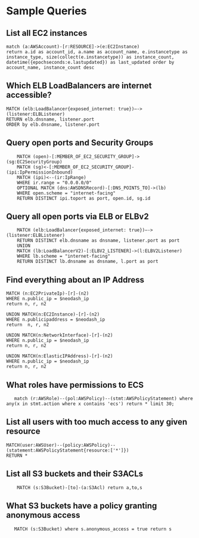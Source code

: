 # Sample Queries
## List all EC2 instances
```cypher
match (a:AWSAccount)-[r:RESOURCE]->(e:EC2Instance)
return a.id as account_id, a.name as account_name, e.instancetype as instance_type, size(collect(e.instancetype)) as instance_count, datetime({epochseconds:e.lastupdated}) as last_updated order by account_name, instance_count desc
```

## Which ELB LoadBalancers are internet accessible?
```cypher
MATCH (elb:LoadBalancer{exposed_internet: true})—->(listener:ELBListener)
RETURN elb.dnsname, listener.port
ORDER by elb.dnsname, listener.port
```

## Query open ports and Security Groups
```cypher
    MATCH (open)-[:MEMBER_OF_EC2_SECURITY_GROUP]->(sg:EC2SecurityGroup)
    MATCH (sg)<-[:MEMBER_OF_EC2_SECURITY_GROUP]-(ipi:IpPermissionInbound)
    MATCH (ipi)<--(ir:IpRange)
    WHERE ir.range = "0.0.0.0/0"
    OPTIONAL MATCH (dns:AWSDNSRecord)-[:DNS_POINTS_TO]->(lb)
    WHERE open.scheme = "internet-facing"
    RETURN DISTINCT ipi.toport as port, open.id, sg.id
```

## Query all open ports via ELB or ELBv2
```cypher
    MATCH (elb:LoadBalancer{exposed_internet: true})—->(listener:ELBListener)
    RETURN DISTINCT elb.dnsname as dnsname, listener.port as port 
    UNION
    MATCH (lb:LoadBalancerV2)-[:ELBV2_LISTENER]->(l:ELBV2Listener)
    WHERE lb.scheme = "internet-facing"
    RETURN DISTINCT lb.dnsname as dnsname, l.port as port
```

## Find everything about an IP Address
```cypher
MATCH (n:EC2PrivateIp)-[r]-(n2)
WHERE n.public_ip = $neodash_ip
return n, r, n2

UNION MATCH(n:EC2Instance)-[r]-(n2)
WHERE n.publicipaddress = $neodash_ip
return  n, r, n2

UNION MATCH(n:NetworkInterface)-[r]-(n2)
WHERE n.public_ip = $neodash_ip
return n, r, n2

UNION MATCH(n:ElasticIPAddress)-[r]-(n2)
WHERE n.public_ip = $neodash_ip
return n, r, n2
```


## What roles have permissions to ECS
```cypher
   match (r:AWSRole)--(pol:AWSPolicy)--(stmt:AWSPolicyStatement) where any(x in stmt.action where x contains 'ecs') return * limit 30;
```

## List all users with too much access to any given resource
```cypher
MATCH(user:AWSUser)--(policy:AWSPolicy)--(statement:AWSPolicyStatement{resource:['*']})
RETURN *
```

## List all S3 buckets and their S3ACLs
```cypher
    MATCH (s:S3Bucket)-[to]-(a:S3Acl) return a,to,s
```

## What S3 buckets have a policy granting anonymous access
```cypher
   MATCH (s:S3Bucket) where s.anonymous_access = true return s
```
